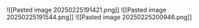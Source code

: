 ![[Pasted image 20250225191421.png]]
![[Pasted image 20250225191544.png]]
![[Pasted image 20250225200946.png]]
